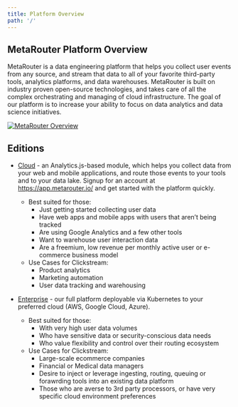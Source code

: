 ```yaml
---
title: Platform Overview
path: '/'
---
```


## MetaRouter Platform Overview

MetaRouter is a data engineering platform that helps you collect user events from any source, and stream that data to all of your favorite third-party tools, analytics platforms, and data warehouses. MetaRouter is built on industry proven open-source technologies, and takes care of all the complex orchestrating and managing of cloud infrastructure. The goal of our platform is to increase your ability to focus on data analytics and data science initiatives.

[![MetaRouter Overview](/assets/img/platform_overview.png)](/assets/img/platform_overview.png)

## Editions

- [Cloud](/v2/editions/cloud/overview.html) - an Analytics.js-based module, which helps you collect data from your web and mobile applications, and route those events to your tools and to your data lake. Signup for an account at https://app.metarouter.io/ and get started with the platform quickly.

  - Best suited for those:
    - Just getting started collecting user data
    - Have web apps and mobile apps with users that aren’t being tracked
    - Are using Google Analytics and a few other tools
    - Want to warehouse user interaction data
    - Are a freemium, low revenue per monthly active user or e-commerce business model
  - Use Cases for Clickstream:
    - Product analytics
    - Marketing automation
    - User data tracking and warehousing

- [Enterprise](/v2/editions/enterprise/overview.html) - our full platform deployable via Kubernetes to your preferred cloud (AWS, Google Cloud, Azure).
  - Best suited for those:
    - With very high user data volumes
    - Who have sensitive data or security-conscious data needs
    - Who value flexibility and control over their routing ecosystem
  - Use Cases for Clickstream:
    - Large-scale ecommerce companies
    - Financial or Medical data managers
    - Desire to inject or leverage ingesting, routing, queuing or forawrding tools into an existing data platform
    - Those who are averse to 3rd party processors, or have very specific cloud environment preferences

